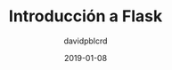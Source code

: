 ---
title: "Introducción a Flask"
layout: external_post
date: 2019-01-08

hidden: false # don't count this post in blog pagination
category: blog
author: davidpblcrd
externalLink: https://clouding.io/kb/introduccion-a-flask/
---